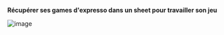 **Récupérer ses games d'expresso dans un sheet pour travailler son jeu**

![image](https://github.com/user-attachments/assets/6a255235-229b-4b79-ad18-e5962b2383f5)
